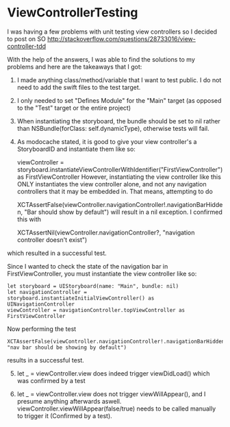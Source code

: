 # ViewControllerTesting

I was having a few problems with unit testing view controllers so I decided to post on SO 
http://stackoverflow.com/questions/28733016/view-controller-tdd

With the help of the answers, I was able to find the solutions to my problems and here are the takeaways that I got:

1) I made anything class/method/variable that I want to test public. I do not need to add the swift files to the test target.

2) I only needed to set "Defines Module" for the "Main" target (as opposed to the "Test" target or the entire project)

3) When instantiating the storyboard, the bundle should be set to nil rather than NSBundle(forClass: self.dynamicType), otherwise tests will fail.

4) As modocache stated, it is good to give your view controller's a StoryboardID and instantiate them like so:

    viewController = storyboard.instantiateViewControllerWithIdentifier("FirstViewController") as FirstViewController
However, instantiating the view controller like this ONLY instantiates the view controller alone, and not any navigation controllers that it may be embedded in. That means, attempting to do

    XCTAssertFalse(viewController.navigationController!.navigationBarHidden, "Bar should show by default")
will result in a nil exception. I confirmed this with

    XCTAssertNil(viewController.navigationController?, "navigation controller doesn't exist")

which resulted in a successful test.

Since I wanted to check the state of the navigation bar in FirstViewController, you must instantiate the view controller like so:

    let storyboard = UIStoryboard(name: "Main", bundle: nil)
    let navigationController = storyboard.instantiateInitialViewController() as UINavigationController
    viewController = navigationController.topViewController as FirstViewController
Now performing the test

    XCTAssertFalse(viewController.navigationController!.navigationBarHidden, "nav bar should be showing by default")
results in a successful test.

5) let _ = viewController.view does indeed trigger viewDidLoad() which was confirmed by a test

6) let _ = viewController.view does not trigger viewWillAppear(), and I presume anything afterwards aswell. viewController.viewWillAppear(false/true) needs to be called manually to trigger it (Confirmed by a test).

